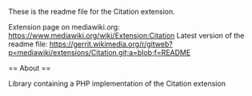 These is the readme file for the Citation extension.

Extension page on mediawiki.org: https://www.mediawiki.org/wiki/Extension:Citation
Latest version of the readme file: https://gerrit.wikimedia.org/r/gitweb?p=mediawiki/extensions/Citation.git;a=blob;f=README

== About ==

Library containing a PHP implementation of the Citation extension

